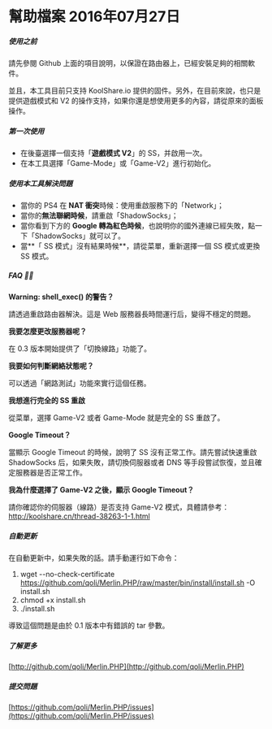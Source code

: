 # 幫助檔案 2016年07月27日

##### 使用之前

請先參閱 Github 上面的項目說明，以保證在路由器上，已經安裝足夠的相關軟件。

並且，本工具目前只支持 KoolShare.io 提供的固件。另外，在目前來說，也只是提供遊戲模式和 V2 的操作支持，如果你還是想使用更多的內容，請從原來的面板操作。



##### 第一次使用

- 在後臺選擇一個支持「**遊戲模式 V2**」的 SS，并啟用一次。
- 在本工具選擇「Game-Mode」或「Game-V2」進行初始化。




##### 使用本工具解決問題

- 當你的 PS4 在 **NAT 衝突**時候：使用重啟服務下的「Network」；
- 當你的**無法聯網時候**，請重啟「ShadowSocks」；
- 當你看到下方的 **Google 轉為紅色時候**，也說明你的國外連線已經失敗，點一下「ShadowSocks」就可以了。
- 當**「 SS 模式」沒有結果時候**，請從菜單，重新選擇一個 SS 模式或更換 SS 模式。




##### FAQ 🙋🏻

**Warning: shell_exec() 的警告？**

請透過重啟路由器解決。這是 Web 服務器長時間運行后，變得不穩定的問題。

**我要怎麼更改服務器呢？**

在 0.3 版本開始提供了「切換線路」功能了。

**我要如何判斷網絡狀態呢？**

可以透過「網路測試」功能來實行這個任務。

**我想進行完全的 SS 重啟**

從菜單，選擇 Game-V2 或者 Game-Mode 就是完全的 SS 重啟了。

**Google Timeout？**

當顯示 Google Timeout 的時候，說明了 SS 沒有正常工作。請先嘗試快速重啟 ShadowSocks 后，如果失敗，請切換伺服器或者 DNS 等手段嘗試恢復，並且確定服務器是否正常工作。

**我為什麼選擇了 Game-V2 之後，顯示 Google Timeout？**

請你確認你的伺服器（線路）是否支持 Game-V2 模式，具體請參考：http://koolshare.cn/thread-38263-1-1.html



##### 自動更新

在自動更新中，如果失敗的話。請手動運行如下命令：

1. wget --no-check-certificate https://github.com/qoli/Merlin.PHP/raw/master/bin/install/install.sh -O install.sh
2. chmod +x install.sh
3. ./install.sh

導致這個問題是由於 0.1 版本中有錯誤的 tar 參數。




##### 了解更多

[http://github.com/qoli/Merlin.PHP](http://github.com/qoli/Merlin.PHP)



##### 提交問題
[https://github.com/qoli/Merlin.PHP/issues](https://github.com/qoli/Merlin.PHP/issues)
